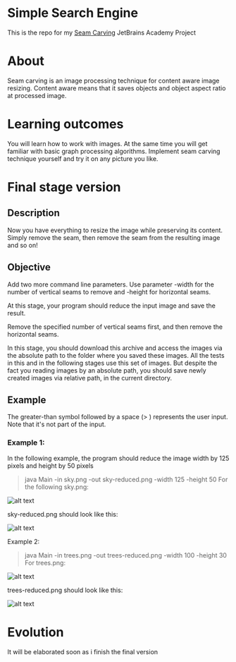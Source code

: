 # Simple Search Engine
This is the repo for my [Seam Carving](https://hyperskill.org/projects/89?goal=347) JetBrains Academy Project

# About
Seam carving is an image processing technique for content aware image resizing.
Content aware means that it saves objects and object aspect ratio at processed image.

# Learning outcomes
You will learn how to work with images. At the same time you will get familiar with basic graph processing algorithms. Implement seam carving technique yourself and try it on any picture you like.

# Final stage version

## Description
Now you have everything to resize the image while preserving its content. Simply remove the seam, then remove the seam from the resulting image and so on!

## Objective
Add two more command line parameters. Use parameter -width for the number of vertical seams to remove and -height for horizontal seams.

At this stage, your program should reduce the input image and save the result.

Remove the specified number of vertical seams first, and then remove the horizontal seams.

In this stage, you should download this archive and access the images via the absolute path to the folder where you saved these images. All the tests in this and in the following stages use this set of images. But despite the fact you reading images by an absolute path, you should save newly created images via relative path, in the current directory.

## Example
The greater-than symbol followed by a space (> ) represents the user input. Note that it's not part of the input.

### Example 1:

In the following example, the program should reduce the image width by 125 pixels and height by 50 pixels

> java Main -in sky.png -out sky-reduced.png -width 125 -height 50
For the following sky.png:

![alt text](https://lh6.googleusercontent.com/3UunASdpPsuGEyiTcm_hpcRkO-HXWiT0AEOYffQPtrtFPgW8C_W4pcCsEVITifZOd0R1alttczfaeeRAVdn8XSL3ZcT1XJ5BPUnoPoR8zgeo-43Pf8cgxWwvjb1gZSm3pmQduG0n)

sky-reduced.png should look like this:

![alt text](https://lh3.googleusercontent.com/_Ym63YhQvvucO8qUSYkpxas2nKdTGTLcRUH_lc7t91f8x7kLwoKk9KX_kbhvKhi3sxQiRadV59evKPcDkehx8rEKM86eSaPP9uhafmliHco6b7TZVGxp_L7ac49H8h2Uc_WL4VRy)


Example 2:

> java Main -in trees.png -out trees-reduced.png -width 100 -height 30
For trees.png:


![alt text](https://lh3.googleusercontent.com/aNYkWYZUYMLihMdtI341OoiBqUOENSBtjm30v950oHtMBm01e_eNo4grjNPgp_MgbqnVu0wX9UVzab47O65h0Dr8HfZv98eHCeGpr5byUcES8c_-gO33feDUfB6R--HndOdcMxrP)

trees-reduced.png should look like this:

![alt text](https://lh6.googleusercontent.com/jjA12yuFxhRWVebJu67Nrqdru6iNi77ak3_UjP6C54LPatfnjYKL1FplB8D2G0WpZhqK6qIRgA65gbOEQFigu99Nx1H-SvhVWhOscUJvlpYDN4LZynRXn__nR5131iIRZFWr8pRX)

# Evolution
It will be elaborated soon as i finish the final version
